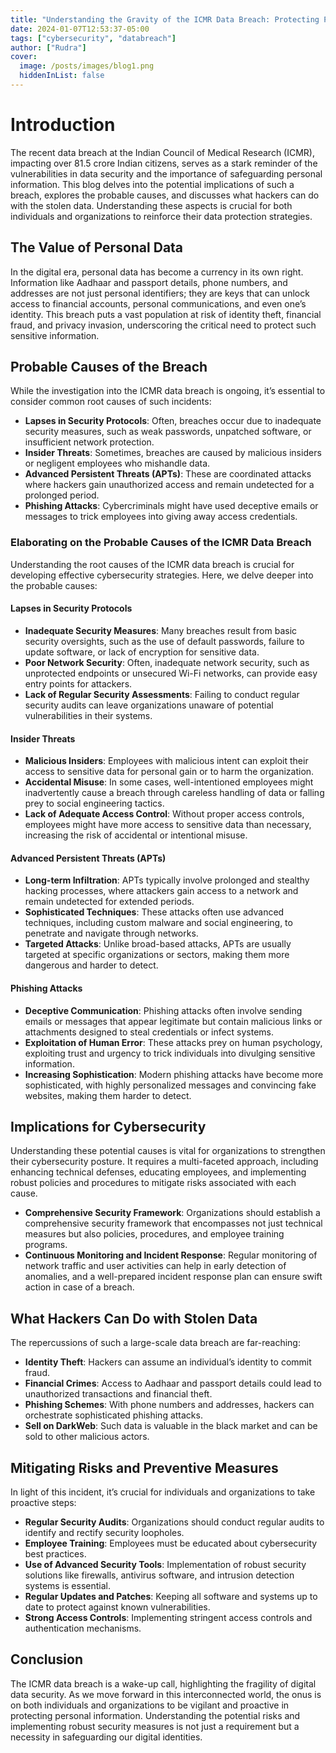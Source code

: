 ```yaml
---
title: "Understanding the Gravity of the ICMR Data Breach: Protecting Personal Information in the Digital Age"
date: 2024-01-07T12:53:37-05:00
tags: ["cybersecurity", "databreach"]
author: ["Rudra"]
cover:
  image: /posts/images/blog1.png
  hiddenInList: false
---
```

# Introduction
The recent data breach at the Indian Council of Medical Research (ICMR), impacting over 81.5 crore Indian citizens, serves as a stark reminder of the vulnerabilities in data security and the importance of safeguarding personal information. This blog delves into the potential implications of such a breach, explores the probable causes, and discusses what hackers can do with the stolen data. Understanding these aspects is crucial for both individuals and organizations to reinforce their data protection strategies.

## The Value of Personal Data
In the digital era, personal data has become a currency in its own right. Information like Aadhaar and passport details, phone numbers, and addresses are not just personal identifiers; they are keys that can unlock access to financial accounts, personal communications, and even one’s identity. This breach puts a vast population at risk of identity theft, financial fraud, and privacy invasion, underscoring the critical need to protect such sensitive information.

## Probable Causes of the Breach
While the investigation into the ICMR data breach is ongoing, it’s essential to consider common root causes of such incidents:

- **Lapses in Security Protocols**: Often, breaches occur due to inadequate security measures, such as weak passwords, unpatched software, or insufficient network protection.
- **Insider Threats**: Sometimes, breaches are caused by malicious insiders or negligent employees who mishandle data.
- **Advanced Persistent Threats (APTs)**: These are coordinated attacks where hackers gain unauthorized access and remain undetected for a prolonged period.
- **Phishing Attacks**: Cybercriminals might have used deceptive emails or messages to trick employees into giving away access credentials.

### Elaborating on the Probable Causes of the ICMR Data Breach
Understanding the root causes of the ICMR data breach is crucial for developing effective cybersecurity strategies. Here, we delve deeper into the probable causes:

#### Lapses in Security Protocols
- **Inadequate Security Measures**: Many breaches result from basic security oversights, such as the use of default passwords, failure to update software, or lack of encryption for sensitive data.
- **Poor Network Security**: Often, inadequate network security, such as unprotected endpoints or unsecured Wi-Fi networks, can provide easy entry points for attackers.
- **Lack of Regular Security Assessments**: Failing to conduct regular security audits can leave organizations unaware of potential vulnerabilities in their systems.

#### Insider Threats
- **Malicious Insiders**: Employees with malicious intent can exploit their access to sensitive data for personal gain or to harm the organization.
- **Accidental Misuse**: In some cases, well-intentioned employees might inadvertently cause a breach through careless handling of data or falling prey to social engineering tactics.
- **Lack of Adequate Access Control**: Without proper access controls, employees might have more access to sensitive data than necessary, increasing the risk of accidental or intentional misuse.

#### Advanced Persistent Threats (APTs)
- **Long-term Infiltration**: APTs typically involve prolonged and stealthy hacking processes, where attackers gain access to a network and remain undetected for extended periods.
- **Sophisticated Techniques**: These attacks often use advanced techniques, including custom malware and social engineering, to penetrate and navigate through networks.
- **Targeted Attacks**: Unlike broad-based attacks, APTs are usually targeted at specific organizations or sectors, making them more dangerous and harder to detect.

#### Phishing Attacks
- **Deceptive Communication**: Phishing attacks often involve sending emails or messages that appear legitimate but contain malicious links or attachments designed to steal credentials or infect systems.
- **Exploitation of Human Error**: These attacks prey on human psychology, exploiting trust and urgency to trick individuals into divulging sensitive information.
- **Increasing Sophistication**: Modern phishing attacks have become more sophisticated, with highly personalized messages and convincing fake websites, making them harder to detect.

## Implications for Cybersecurity
Understanding these potential causes is vital for organizations to strengthen their cybersecurity posture. It requires a multi-faceted approach, including enhancing technical defenses, educating employees, and implementing robust policies and procedures to mitigate risks associated with each cause.

- **Comprehensive Security Framework**: Organizations should establish a comprehensive security framework that encompasses not just technical measures but also policies, procedures, and employee training programs.
- **Continuous Monitoring and Incident Response**: Regular monitoring of network traffic and user activities can help in early detection of anomalies, and a well-prepared incident response plan can ensure swift action in case of a breach.

## What Hackers Can Do with Stolen Data
The repercussions of such a large-scale data breach are far-reaching:

- **Identity Theft**: Hackers can assume an individual’s identity to commit fraud.
- **Financial Crimes**: Access to Aadhaar and passport details could lead to unauthorized transactions and financial theft.
- **Phishing Schemes**: With phone numbers and addresses, hackers can orchestrate sophisticated phishing attacks.
- **Sell on DarkWeb**: Such data is valuable in the black market and can be sold to other malicious actors.

## Mitigating Risks and Preventive Measures
In light of this incident, it’s crucial for individuals and organizations to take proactive steps:

- **Regular Security Audits**: Organizations should conduct regular audits to identify and rectify security loopholes.
- **Employee Training**: Employees must be educated about cybersecurity best practices.
- **Use of Advanced Security Tools**: Implementation of robust security solutions like firewalls, antivirus software, and intrusion detection systems is essential.
- **Regular Updates and Patches**: Keeping all software and systems up to date to protect against known vulnerabilities.
- **Strong Access Controls**: Implementing stringent access controls and authentication mechanisms.

## Conclusion
The ICMR data breach is a wake-up call, highlighting the fragility of digital data security. As we move forward in this interconnected world, the onus is on both individuals and organizations to be vigilant and proactive in protecting personal information. Understanding the potential risks and implementing robust security measures is not just a requirement but a necessity in safeguarding our digital identities.

